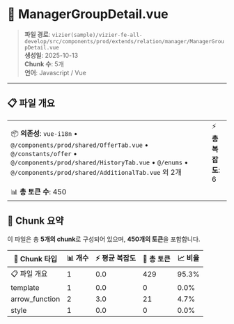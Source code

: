 # 📄 ManagerGroupDetail.vue

> **파일 경로**: `vizier(sample)/vizier-fe-all-develop/src/components/prod/extends/relation/manager/ManagerGroupDetail.vue`  
> **생성일**: 2025-10-13  
> **Chunk 수**: 5개  
> **언어**: Javascript / Vue
---





## 📋 파일 개요

| | |
|--|--|
| 📦 **의존성**: `vue-i18n` • `@/components/prod/shared/OfferTab.vue` • `@/constants/offer` • `@/components/prod/shared/HistoryTab.vue` • `@/enums` • `@/components/prod/shared/AdditionalTab.vue` 외 2개 | ⚡ **총 복잡도**: 6 |
| 📊 **총 토큰 수**: 450 |  |






## 🧩 Chunk 요약

이 파일은 총 **5개의 chunk**로 구성되어 있으며, **450개의 토큰**을 포함합니다.

| 🧩 Chunk 타입 | 📊 개수 | ⚡ 평균 복잡도 | 📝 총 토큰 | 📈 비율 |
|---------------|--------|-------------|----------|--------|
| 📋 파일 개요 | 1 | 0.0 | 429 | 95.3% |
| template | 1 | 0.0 | 0 | 0.0% |
| arrow_function | 2 | 3.0 | 21 | 4.7% |
| style | 1 | 0.0 | 0 | 0.0% |

